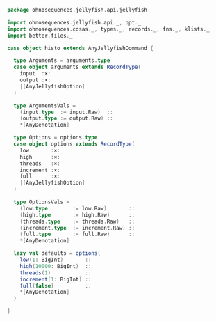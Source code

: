 
```scala
package ohnosequences.jellyfish.api.jellyfish

import ohnosequences.jellyfish.api._, opt._
import ohnosequences.cosas._, types._, records._, fns._, klists._
import better.files._

case object histo extends AnyJellyfishCommand {

  type Arguments = arguments.type
  case object arguments extends RecordType(
    input  :×:
    output :×:
    |[AnyJellyfishOption]
  )

  type ArgumentsVals =
    (input.type  := input.Raw)  ::
    (output.type := output.Raw) ::
    *[AnyDenotation]

  type Options = options.type
  case object options extends RecordType(
    low       :×:
    high      :×:
    threads   :×:
    increment :×:
    full      :×:
    |[AnyJellyfishOption]
  )

  type OptionsVals =
    (low.type        := low.Raw)       ::
    (high.type       := high.Raw)      ::
    (threads.type    := threads.Raw)   ::
    (increment.type  := increment.Raw) ::
    (full.type       := full.Raw)      ::
    *[AnyDenotation]

  lazy val defaults = options(
    low(1: BigInt)       ::
    high(10000: BigInt)  ::
    threads(1)           ::
    increment(1: BigInt) ::
    full(false)          ::
    *[AnyDenotation]
  )

}

```




[test/scala/Jellyfish.scala]: ../../../../test/scala/Jellyfish.scala.md
[main/scala/api/options.scala]: ../options.scala.md
[main/scala/api/package.scala]: ../package.scala.md
[main/scala/api/expressions.scala]: ../expressions.scala.md
[main/scala/api/commands/histo.scala]: histo.scala.md
[main/scala/api/commands/queryAll.scala]: queryAll.scala.md
[main/scala/api/commands/query.scala]: query.scala.md
[main/scala/api/commands/dump.scala]: dump.scala.md
[main/scala/api/commands/bc.scala]: bc.scala.md
[main/scala/api/commands/count.scala]: count.scala.md